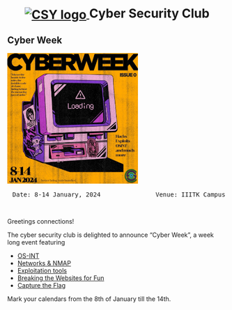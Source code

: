 <h1 align="center">
    <a href="https://github.com/CSYClubIIITK/ClubVault">
        <img src="../../Logo.png" valign="middle" height="58" alt="CSY logo" />
    </a>
    <span valign="middle">
        Cyber Security Club
    </span>
</h1>

<section>
    <div class="container container1">
        <div class="content">
            <h2>Cyber Week</h2>
            <img class="banner" src="banner.jpeg" alt="Reimagining The Future of Drones" style="height:300px;">
            <p><pre><center> Date: 8-14 January, 2024               Venue: IIITK Campus</center></pre></p>
            <br>
            <p>Greetings connections!

The cyber security club is delighted to announce “Cyber Week”, a week long event featuring
- [OS-INT](os-int)
- [Networks & NMAP](networks-and-nmap)
- ⁠[Exploitation tools](exploitation-tools)
- ⁠[Breaking the Websites for Fun](breaking-the-websites-for-fun)
- ⁠[Capture the Flag](capture-the-flag)

Mark your calendars from the 8th of January till the 14th.</p>
        </div>
    </div>

</section>
</body>
